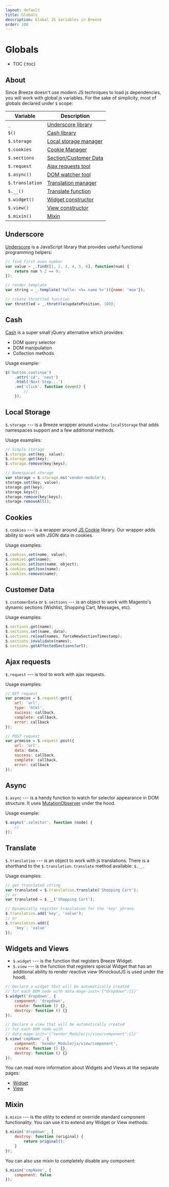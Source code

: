 ```yaml
---
layout: default
title: Globals
description: Global JS variables in Breeze
order: 100
---
```


# Globals

* TOC
{:toc}

## About

Since Breeze doesn't use modern JS techniques to load js dependencies, you will
work with global js variables. For the sake of simplicity, most of globals declared
under `$` scope:

Variable            | Description
--------------------|----------------
`_`                 | [Underscore library](#underscore)
`$()`               | [Cash library](#cash)
`$.storage`         | [Local storage manager](#local-storage)
`$.cookies`         | [Cookie Manager](#cookies)
`$.sections`        | [Section/Customer Data](#customer-data)
`$.request`         | [Ajax requests tool](#ajax-requests)
`$.async()`         | [DOM watcher tool](#async)
`$.translation`     | [Translation manager](#translate)
`$.__()`            | [Translate function](#translate)
`$.widget()`        | [Widget constructor](#widgets-and-views)
`$.view()`          | [View constructor](#widgets-and-views)
`$.mixin()`         | [Mixin](#mixin)

## Underscore

[Underscore](https://underscorejs.org/) is a JavaScript library that provides
useful functional programming helpers:

```js
// find first even number
var value = _.find([1, 2, 3, 4, 5, 6], function(num) {
    return num % 2 == 0;
});

// render template
var string = _.template('hello: <%= name %>')({name: 'moe'});

// create throttled function
var throttled = _.throttle(updatePosition, 100);
```

## Cash

[Cash](https://github.com/fabiospampinato/cash) is a super small jQuery
alternative which provides:

 -  DOM query selector
 -  DOM manipulation
 -  Collection methods

Usage example:

```js
$('button.continue')
    .attr('id', 'next')
    .html('Next Step...')
    .on('click', function (event) {
        //
    });
```

## Local Storage

`$.storage` --- is a Breeze wrapper around `window.localStorage` that adds
namespaces support and a few additional methods.

Usage examples:

```js
// Simple storage
$.storage.set(key, value);
$.storage.get(key);
$.storage.remove(key|keys);

// Namespaced storage
var storage = $.storage.ns('vendor-module');
storage.set(key, value);
storage.get(key);
storage.keys();
storage.remove(key|keys);
storage.removeAll();
```

## Cookies

`$.cookies` --- is a wrapper around [JS Cookie](https://github.com/js-cookie/js-cookie)
library. Our wrapper adds ability to work with JSON data in cookies.

Usage examples:

```js
$.cookies.set(name, value);
$.cookies.get(name);
$.cookies.setJson(name, object);
$.cookies.getJson(name);
$.cookies.remove(name);
```

## Customer Data

`$.customerData` or `$.sections` --- is an object to work with Magento's dynamic
sections (Wishlist, Shopping Cart, Messages, etc).

Usage examples:

```js
$.sections.get(name);
$.sections.set(name, data);
$.sections.reload(names, forceNewSectionTimestamp);
$.sections.invalidate(names);
$.sections.getAffectedSections(url);
```

## Ajax requests

`$.request` --- is tool to work with ajax requests.

Usage examples:

```js
// GET request
var promise = $.request.get({
    url: 'url',
    type: 'html',
    success: callback,
    complete: callback,
    error: callback
});

// POST request
var promise = $.request.post({
    url: 'url',
    data: data,
    success: callback,
    complete: callback,
    error: callback
});
```

## Async

`$.async` --- is a handy function to watch for selector appearance in DOM structure.
It uses [MutationObserver](https://developer.mozilla.org/en-US/docs/Web/API/MutationObserver)
under the hood.

Usage example:

```js
$.async('.selector', function (node) {
    //
});
```

## Translate

`$.translation` --- is an object to work with js translations. There is a shorthand
to the `$.translation.translate` method available: `$.__`.

Usage examples:

```js
// get translated string
var translated = $.translation.translate('Shopping Cart');
// or
var translated = $.__('Shopping Cart');

// Dynamically register translation for the 'key' phrase
$.translation.add('key', 'value');
// or
$.translation.add({
    'key': 'value'
});
```

## Widgets and Views

 -  `$.widget` --- is the function that registers Breeze Widget.
 -  `$.view` --- is the function that registers special Widget that has an
    additional ability to render reactive view (KnockoutJS is used under the hood).

```js
// Declare a widget that will be automatically created
// for each DOM node with data-mage-init='{"dropdown":{}}'
$.widget('dropdown', {
    component: 'dropdown',
    create: function () {},
    destroy: function () {}
});

// Declare a view that will be automatically created
// for each DOM node with
// data-mage-init='{"Vendor_Module/js/view/component":{}}'
$.view('cmpName', {
    component: 'Vendor_Module/js/view/component',
    create: function () {},
    destroy: function () {}
});
```

You can read more information about Widgets and Views at the separate pages:

 -  [Widget](/widgets)
 -  [View](/views)

## Mixin

`$.mixin` --- is the utility to extend or override standard component functionality.
You can use it to extend any Widget or View methods:

```js
$.mixin('dropdown', {
    destroy: function (original) {
        return original();
    }
});
```

You can also use mixin to completely disable any component:

```js
$.mixin('cmpName', {
    component: false
});
```
